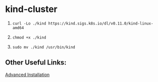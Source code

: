 # kind-cluster

1. `curl -Lo ./kind https://kind.sigs.k8s.io/dl/v0.11.0/kind-linux-amd64`

2. `chmod +x ./kind`

3. `sudo mv ./kind /usr/bin/kind`



## Other Useful Links:

[Advanced Installation](https://pkg.go.dev/sigs.k8s.io/kind)
